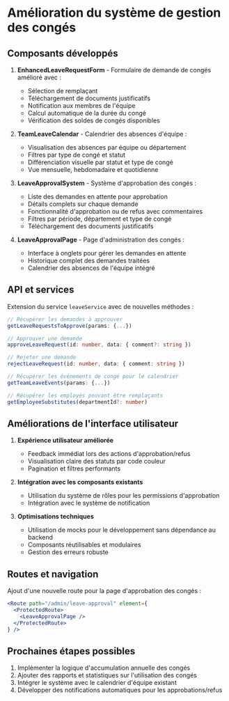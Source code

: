 # Amélioration du système de gestion des congés

## Composants développés

1. **EnhancedLeaveRequestForm** - Formulaire de demande de congés amélioré avec :
   - Sélection de remplaçant
   - Téléchargement de documents justificatifs
   - Notification aux membres de l'équipe
   - Calcul automatique de la durée du congé
   - Vérification des soldes de congés disponibles

2. **TeamLeaveCalendar** - Calendrier des absences d'équipe :
   - Visualisation des absences par équipe ou département
   - Filtres par type de congé et statut
   - Différenciation visuelle par statut et type de congé
   - Vue mensuelle, hebdomadaire et quotidienne

3. **LeaveApprovalSystem** - Système d'approbation des congés :
   - Liste des demandes en attente pour approbation
   - Détails complets sur chaque demande
   - Fonctionnalité d'approbation ou de refus avec commentaires
   - Filtres par période, département et type de congé
   - Téléchargement des documents justificatifs

4. **LeaveApprovalPage** - Page d'administration des congés :
   - Interface à onglets pour gérer les demandes en attente
   - Historique complet des demandes traitées
   - Calendrier des absences de l'équipe intégré
   
## API et services

Extension du service `leaveService` avec de nouvelles méthodes :

```typescript
// Récupérer les demandes à approuver
getLeaveRequestsToApprove(params: {...})

// Approuver une demande
approveLeaveRequest(id: number, data: { comment?: string })

// Rejeter une demande
rejectLeaveRequest(id: number, data: { comment: string })

// Récupérer les événements de congé pour le calendrier
getTeamLeaveEvents(params: {...})

// Récupérer les employés pouvant être remplaçants
getEmployeeSubstitutes(departmentId?: number)
```

## Améliorations de l'interface utilisateur

1. **Expérience utilisateur améliorée**
   - Feedback immédiat lors des actions d'approbation/refus
   - Visualisation claire des statuts par code couleur
   - Pagination et filtres performants

2. **Intégration avec les composants existants**
   - Utilisation du système de rôles pour les permissions d'approbation
   - Intégration avec le système de notification

3. **Optimisations techniques**
   - Utilisation de mocks pour le développement sans dépendance au backend
   - Composants réutilisables et modulaires
   - Gestion des erreurs robuste

## Routes et navigation

Ajout d'une nouvelle route pour la page d'approbation des congés :
```jsx
<Route path="/admin/leave-approval" element={
  <ProtectedRoute>
    <LeaveApprovalPage />
  </ProtectedRoute>
} />
```

## Prochaines étapes possibles

1. Implémenter la logique d'accumulation annuelle des congés
2. Ajouter des rapports et statistiques sur l'utilisation des congés
3. Intégrer le système avec le calendrier d'équipe existant
4. Développer des notifications automatiques pour les approbations/refus
